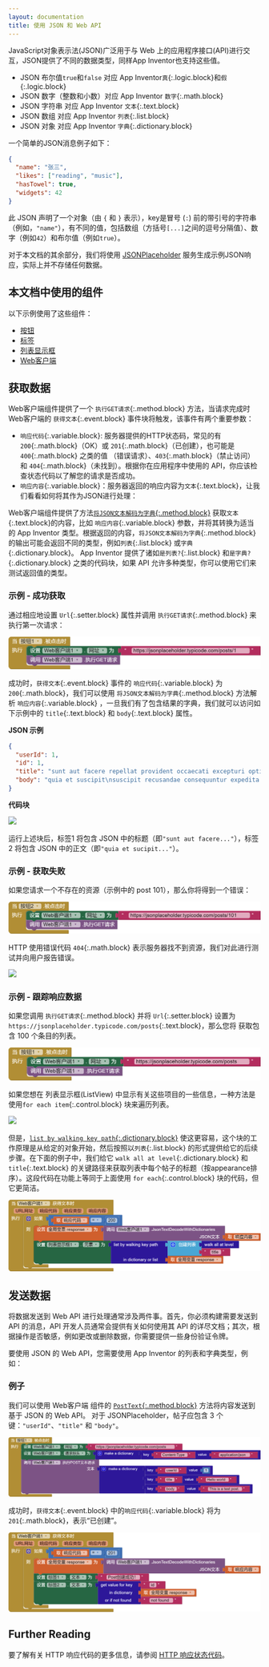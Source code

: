 ```yaml
---
layout: documentation
title: 使用 JSON 和 Web API
---
```


JavaScript对象表示法(JSON)广泛用于与 Web 上的应用程序接口(API)进行交互，JSON提供了不同的数据类型，同样App Inventor也支持这些值。
* JSON 布尔值`true`和`false` 对应 App Inventor`真`{:.logic.block}和`假`{:.logic.block}
* JSON 数字（整数和小数）对应 App Inventor `数字`{:.math.block}
* JSON 字符串 对应 App Inventor `文本`{:.text.block}
* JSON 数组 对应 App Inventor `列表`{:.list.block}
* JSON 对象 对应 App Inventor `字典`{:.dictionary.block}

一个简单的JSON消息例子如下：

```json
{
  "name": "张三",
  "likes": ["reading", "music"],
  "hasTowel": true,
  "widgets": 42
}
```

此 JSON 声明了一个对象（由 `{` 和 `}` 表示），key是冒号 (`:`) 前的带引号的字符串（例如，`"name"`），有不同的值，包括数组（方括号`[...]`之间的逗号分隔值）、数字（例如`42`）和布尔值（例如`true`）。

对于本文档的其余部分，我们将使用 [JSONPlaceholder](https://jsonplaceholder.typicode.com) 服务生成示例JSON响应，实际上并不存储任何数据。

## 本文档中使用的组件

以下示例使用了这些组件：

* [按钮](../components/userinterface.html#Button)
* [标签](../components/userinterface.html#Label)
* [列表显示框](../components/userinterface.html#ListView)
* [Web客户端](../components/connectivity.html#Web)

## 获取数据

Web客户端组件提供了一个 `执行GET请求`{:.method.block} 方法，当请求完成时Web客户端的 `获得文本`{:.event.block} 事件块将触发，该事件有两个重要参数：

* `响应代码`{:.variable.block}: 服务器提供的HTTP状态码，常见的有 `200`{:.math.block}（OK）或 `201`{:.math.block}（已创建），也可能是 `400`{:.math.block} 之类的值 （错误请求）、`403`{:.math.block}（禁止访问）和 `404`{:.math.block}（未找到）。根据你在应用程序中使用的 API，你应该检查状态代码以了解您的请求是否成功。
* `响应内容`{:.variable.block}：服务器返回的响应内容为`文本`{:.text.block}，让我们看看如何将其作为JSON进行处理：

Web客户端组件提供了方法[`将JSON文本解码为字典`{:.method.block}](../components/connectivity.html#Web.JsonTextDecodeWithDictionaries) 获取`文本`{:.text.block}的内容，比如 `响应内容`{:.variable.block} 参数，并将其转换为适当的 App Inventor 类型。根据返回的内容，`将JSON文本解码为字典`{:.method.block} 的输出可能会返回不同的类型，例如`列表`{:.list.block} 或`字典`{:.dictionary.block}。 App Inventor 提供了诸如`是列表?`{:.list.block} 和`是字典?`{:.dictionary.block} 之类的代码块，如果 API 允许多种类型，你可以使用它们来测试返回值的类型。

### 示例 - 成功获取

通过相应地设置 `Url`{:.setter.block} 属性并调用 `执行GET请求`{:.method.block} 来执行第一次请求：

![](images/webapis-get-button.png)

成功时，`获得文本`{:.event.block} 事件的 `响应代码`{:.variable.block} 为 `200`{:.math.block}，我们可以使用 `将JSON文本解码为字典`{:.method.block} 方法解析 `响应内容`{:.variable.block} ，一旦我们有了包含结果的字典，我们就可以访问如下示例中的 `title`{:.text.block} 和 `body`{:.text.block} 属性。

**JSON 示例**

```json
{
  "userId": 1,
  "id": 1,
  "title": "sunt aut facere repellat provident occaecati excepturi optio reprehenderit",
  "body": "quia et suscipit\nsuscipit recusandae consequuntur expedita et cum\nreprehenderit molestiae ut ut quas totam\nnostrum rerum est autem sunt rem eveniet architecto"
}
```

**代码块**

![](images/webapis-get-success.png)

运行上述块后，标签1 将包含 JSON 中的标题（即`"sunt aut facere..."`），标签2 将包含 JSON 中的正文（即`"quia et sucipit..."`）。

### 示例 - 获取失败

如果您请求一个不存在的资源（示例中的 post 101），那么你将得到一个错误：

![](images/webapis-get-button-fail.png)

HTTP 使用错误代码 `404`{:.math.block} 表示服务器找不到资源，我们对此进行测试并向用户报告错误。

![](images/webapis-get-failure.png)



### 示例 - 跟踪响应数据

如果您调用 `执行GET请求`{:.method.block} 并将 `Url`{:.setter.block} 设置为 `https://jsonplaceholder.typicode.com/posts`{:.text.block}，那么您将 获取包含 100 个条目的列表。

![](images/webapis-get-all-posts.png)

如果您想在 列表显示框(ListView) 中显示有关这些项目的一些信息，一种方法是使用`for each item`{:.control.block} 块来遍历列表。

![](images/webapis-get-foreach.png)

但是，[`list by walking key path`{:.dictionary.block}](../blocks/dictionaries.html#list-by-walking-key-path) 使这更容易，这个块的工作原理是从给定的对象开始，然后按照以`列表`{:.list.block} 的形式提供给它的后续步骤。在下面的例子中，我们给它 `walk all at level`{:.dictionary.block} 和 `title`{:.text.block} 的关键路径来获取列表中每个帖子的标题（按appearance排序）。这段代码在功能上等同于上面使用 `for each`{:.control.block} 块的代码，但它更简洁。

![](images/webapis-get-walk.png)

## 发送数据

将数据发送到 Web API 进行处理通常涉及两件事。首先，你必须构建需要发送到 API 的消息，API 开发人员通常会提供有关如何使用其 API 的详尽文档；其次，根据操作是否敏感，例如更改或删除数据，你需要提供一些身份验证令牌。

要使用 JSON 的 Web API，您需要使用 App Inventor 的列表和字典类型，例如：

### 例子

我们可以使用 Web客户端 组件的 [`PostText`{:.method.block}](../components/connectivity.html#Web.PostText) 方法将内容发送到基于 JSON 的 Web API。 对于 JSONPlaceholder，帖子应包含 3 个键：`"userId"`、`"title"` 和 `"body"`。

![](images/webapis-post.png)

成功时，`获得文本`{:.event.block} 中的`响应代码`{:.variable.block} 将为 `201`{:.math.block}，表示“已创建”。

![](images/webapis-post-success.png)

## Further Reading

要了解有关 HTTP 响应代码的更多信息，请参阅 [HTTP 响应状态代码](https://developer.mozilla.org/zh-CN/docs/Web/HTTP/Status)。
